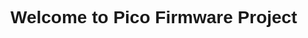 <!DOCTYPE html>
<html>
<head>
<title>Welcome to Pico Web Project</title>
<style>
body { font-family: Arial; sans-serif; }
</style>  
</head> 
<body>
<h1>Welcome to Pico Firmware Project</h1>  
</body>  
</html>  
